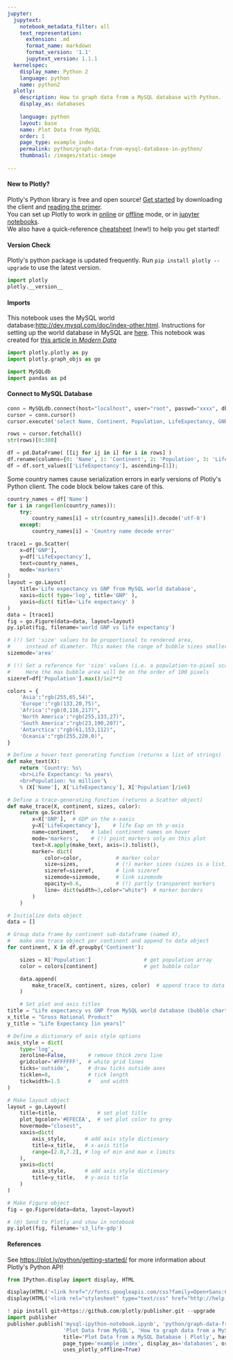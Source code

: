 ```yaml
---
jupyter:
  jupytext:
    notebook_metadata_filter: all
    text_representation:
      extension: .md
      format_name: markdown
      format_version: '1.1'
      jupytext_version: 1.1.1
  kernelspec:
    display_name: Python 2
    language: python
    name: python2
  plotly:
    description: How to graph data from a MySQL database with Python.
    display_as: databases
    
    language: python
    layout: base
    name: Plot Data from MySQL
    order: 1
    page_type: example_index
    permalink: python/graph-data-from-mysql-database-in-python/
    thumbnail: /images/static-image
    
---
```


#### New to Plotly?
Plotly's Python library is free and open source! [Get started](https://plot.ly/python/getting-started/) by downloading the client and [reading the primer](https://plot.ly/python/getting-started/).
<br>You can set up Plotly to work in [online](https://plot.ly/python/getting-started/#initialization-for-online-plotting) or [offline](https://plot.ly/python/getting-started/#initialization-for-offline-plotting) mode, or in [jupyter notebooks](https://plot.ly/python/getting-started/#start-plotting-online).
<br>We also have a quick-reference [cheatsheet](https://images.plot.ly/plotly-documentation/images/python_cheat_sheet.pdf) (new!) to help you get started!
#### Version Check
Plotly's python package is updated frequently. Run `pip install plotly --upgrade` to use the latest version.

```python
import plotly
plotly.__version__
```

#### Imports
This notebook uses the MySQL world database:http://dev.mysql.com/doc/index-other.html. Instructions for setting up the world database in MySQL are [here](https://dev.mysql.com/doc/world-setup/en/). This notebook was created for [this article in <em>Modern Data</em>](http://mod.plot.ly/graph-data-from-mysql-database-in-python/)

```python
import plotly.plotly as py
import plotly.graph_objs as go

import MySQLdb
import pandas as pd
```

#### Connect to MySQL Database

```python
conn = MySQLdb.connect(host="localhost", user="root", passwd="xxxx", db="world")
cursor = conn.cursor()
cursor.execute('select Name, Continent, Population, LifeExpectancy, GNP from Country');

rows = cursor.fetchall()
str(rows)[0:300]
```

```python
df = pd.DataFrame( [[ij for ij in i] for i in rows] )
df.rename(columns={0: 'Name', 1: 'Continent', 2: 'Population', 3: 'LifeExpectancy', 4:'GNP'}, inplace=True);
df = df.sort_values(['LifeExpectancy'], ascending=[1]);
```

Some country names cause serialization errors in early versions of Plotly's Python client. The code block below takes care of this.

```python
country_names = df['Name']
for i in range(len(country_names)):
    try:
        country_names[i] = str(country_names[i]).decode('utf-8')
    except:
        country_names[i] = 'Country name decode error'
```

```python
trace1 = go.Scatter(
    x=df['GNP'],
    y=df['LifeExpectancy'],
    text=country_names,
    mode='markers'
)
layout = go.Layout(
    title='Life expectancy vs GNP from MySQL world database',
    xaxis=dict( type='log', title='GNP' ),
    yaxis=dict( title='Life expectancy' )
)
data = [trace1]
fig = go.Figure(data=data, layout=layout)
py.iplot(fig, filename='world GNP vs life expectancy')
```

```python
# (!) Set 'size' values to be proportional to rendered area,
#     instead of diameter. This makes the range of bubble sizes smaller
sizemode='area'

# (!) Set a reference for 'size' values (i.e. a population-to-pixel scaling).
#     Here the max bubble area will be on the order of 100 pixels
sizeref=df['Population'].max()/1e2**2

colors = {
    'Asia':"rgb(255,65,54)",
    'Europe':"rgb(133,20,75)",
    'Africa':"rgb(0,116,217)",
    'North America':"rgb(255,133,27)",
    'South America':"rgb(23,190,207)",
    'Antarctica':"rgb(61,153,112)",
    'Oceania':"rgb(255,220,0)",
}

# Define a hover-text generating function (returns a list of strings)
def make_text(X):
    return 'Country: %s\
    <br>Life Expectancy: %s years\
    <br>Population: %s million'\
    % (X['Name'], X['LifeExpectancy'], X['Population']/1e6)

# Define a trace-generating function (returns a Scatter object)
def make_trace(X, continent, sizes, color):
    return go.Scatter(
        x=X['GNP'],  # GDP on the x-xaxis
        y=X['LifeExpectancy'],    # life Exp on th y-axis
        name=continent,    # label continent names on hover
        mode='markers',    # (!) point markers only on this plot
        text=X.apply(make_text, axis=1).tolist(),
        marker= dict(
            color=color,           # marker color
            size=sizes,            # (!) marker sizes (sizes is a list)
            sizeref=sizeref,       # link sizeref
            sizemode=sizemode,     # link sizemode
            opacity=0.6,           # (!) partly transparent markers
            line= dict(width=3,color="white")  # marker borders
        )
    )

# Initialize data object
data = []

# Group data frame by continent sub-dataframe (named X),
#   make one trace object per continent and append to data object
for continent, X in df.groupby('Continent'):

    sizes = X['Population']                 # get population array
    color = colors[continent]               # get bubble color

    data.append(
        make_trace(X, continent, sizes, color)  # append trace to data object
    )

    # Set plot and axis titles
title = "Life expectancy vs GNP from MySQL world database (bubble chart)"
x_title = "Gross National Product"
y_title = "Life Expectancy [in years]"

# Define a dictionary of axis style options
axis_style = dict(
    type='log',
    zeroline=False,       # remove thick zero line
    gridcolor='#FFFFFF',  # white grid lines
    ticks='outside',      # draw ticks outside axes
    ticklen=8,            # tick length
    tickwidth=1.5         #   and width
)

# Make layout object
layout = go.Layout(
    title=title,             # set plot title
    plot_bgcolor='#EFECEA',  # set plot color to grey
    hovermode="closest",
    xaxis=dict(
        axis_style,      # add axis style dictionary
        title=x_title,   # x-axis title
        range=[2.0,7.2], # log of min and max x limits
    ),
    yaxis=dict(
        axis_style,      # add axis style dictionary
        title=y_title,   # y-axis title
    )
)

# Make Figure object
fig = go.Figure(data=data, layout=layout)

# (@) Send to Plotly and show in notebook
py.iplot(fig, filename='s3_life-gdp')
```

#### References
See https://plot.ly/python/getting-started/ for more information about Plotly's Python API!

```python
from IPython.display import display, HTML

display(HTML('<link href="//fonts.googleapis.com/css?family=Open+Sans:600,400,300,200|Inconsolata|Ubuntu+Mono:400,700" rel="stylesheet" type="text/css" />'))
display(HTML('<link rel="stylesheet" type="text/css" href="http://help.plot.ly/documentation/all_static/css/ipython-notebook-custom.css">'))

! pip install git+https://github.com/plotly/publisher.git --upgrade
import publisher
publisher.publish('mysql-ipython-notebook.ipynb', 'python/graph-data-from-mysql-database-in-python/',
                  'Plot Data from MySQL', 'How to graph data from a MySQL database with Python.',
                  title='Plot Data from a MySQL Database | Plotly', has_thumbnail='false',
                  page_type='example_index', display_as='databases', order=1, language='python',
                  uses_plotly_offline=True)
```

```python

```
